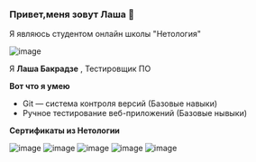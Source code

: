 ### Привет,меня зовут Лаша 👋

Я являюсь студентом онлайн школы "Нетология" 



![image](https://user-images.githubusercontent.com/125482424/235211220-b5f104a0-b414-410b-9d26-17338f155336.png)

Я **Лаша Бакрадзе** , Тестировщик ПО

**Вот что я умею**


* Git — система контроля версий (Базовые навыки)
* Ручное тестирование веб-приложений (Базовые нывыки)


**Сертификаты из Нетологии**

![image](https://user-images.githubusercontent.com/125482424/235216132-30f1ec0a-201d-4e8c-98d1-a7193be3752f.png)
![image](https://user-images.githubusercontent.com/125482424/235216174-0ccb43de-7af0-4379-aa71-9db5063db12a.png)
![image](https://user-images.githubusercontent.com/125482424/235216229-cf5b70c7-0b1e-4000-bcef-d4bd110a56a6.png)
![image](https://user-images.githubusercontent.com/125482424/235216274-f636e544-c020-4737-929b-8c0b90d733f7.png)
![image](https://user-images.githubusercontent.com/125482424/235216325-d51d8949-390e-46c7-a12b-31999fd92749.png)


